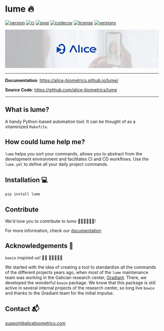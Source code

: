 # lume 🔥  

[![version](https://img.shields.io/github/release/alice-biometrics/lume/all.svg)](https://github.com/alice-biometrics/lume/releases) 
[![ci](https://github.com/alice-biometrics/lume/workflows/ci/badge.svg)](https://github.com/alice-biometrics/lume/actions)
[![pypi](https://img.shields.io/pypi/dm/lume)](https://pypi.org/project/lume/) 
[![codecov](https://codecov.io/gh/alice-biometrics/lume/branch/main/graph/badge.svg?token=AS78XD634W)](https://codecov.io/gh/alice-biometrics/lume)
[![license](https://img.shields.io/github/license/alice-biometrics/lume.svg)](https://github.com/alice-biometrics/lume/blob/main/LICENSE)
[![versions](https://img.shields.io/pypi/pyversions/lume.svg)](https://github.com/alice-biometrics/lume)

<img src="https://github.com/alice-biometrics/custom-emojis/blob/master/images/alice_header.png?raw=true" width=auto>

---

**Documentation**: <a href="https://alice-biometrics.github.io/lume/" target="_blank">https://alice-biometrics.github.io/lume/</a>

**Source Code**: <a href="https://github.com/alice-biometrics/lume" target="_blank">https://github.com/alice-biometrics/lume</a>

---

## What is lume?

A handy Python-based automation tool. It can be thought of as a vitaminized `Makefile`. 

## How could lume help me?

`lume` helps you sort your commands, allows you to abstract from the development environment and facilitates CI and CD workflows.
Use the `lume.yml` to define all your daily project commands. 

## Installation 💻

``` bash
pip install lume
```

## Contribute 

We'd love you to contribute to *lume* 🥳🥳🥳🥳🥳🥳️️!

For more information, check our [documentation](https://alice-biometrics.github.io/lume/contributing/)

## Acknowledgements 🙌

`bowie` inspired us! 👨‍🎤 👏👏👏👏👏

We started with the idea of creating a tool to standardize all the commands of the different projects years ago, when most of the `lume` maintenance team was working in the Galician research center, [Gradiant](https://github.com/Gradiant). 
There, we developed the wonderful `bowie` package.
We know that this package is still active in several internal projects of the research center, so long live `bowie` and thanks to the Gradiant team for the initial impulse.

## Contact 📬

support@alicebiometrics.com
